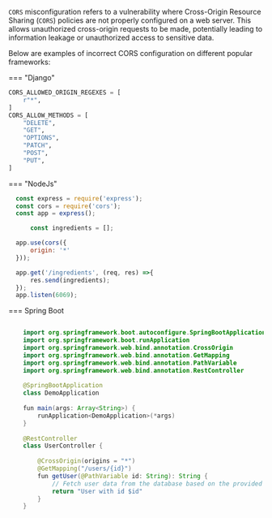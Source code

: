 `CORS` misconfiguration refers to a vulnerability where Cross-Origin Resource Sharing (`CORS`) policies are not properly configured on a web server. This allows unauthorized cross-origin requests to be made, potentially leading to information leakage or unauthorized access to sensitive data.

Below are examples of incorrect CORS configuration on different popular frameworks:

=== "Django"
   ```Python
   CORS_ALLOWED_ORIGIN_REGEXES = [
       r"*",
   ]
   CORS_ALLOW_METHODS = [
       "DELETE",
       "GET",
       "OPTIONS",
       "PATCH",
       "POST",
       "PUT",
   ]
   ```

=== "NodeJs"
  ```javascript
    const express = require('express');
    const cors = require('cors');
    const app = express();

        const ingredients = [];

    app.use(cors({
        origin: '*'
    }));

    app.get('/ingredients', (req, res) =>{
        res.send(ingredients);
    });
    app.listen(6069);
  ```

=== Spring Boot
   ```java
   
       import org.springframework.boot.autoconfigure.SpringBootApplication
       import org.springframework.boot.runApplication
       import org.springframework.web.bind.annotation.CrossOrigin
       import org.springframework.web.bind.annotation.GetMapping
       import org.springframework.web.bind.annotation.PathVariable
       import org.springframework.web.bind.annotation.RestController
       
       @SpringBootApplication
       class DemoApplication
       
       fun main(args: Array<String>) {
           runApplication<DemoApplication>(*args)
       }
       
       @RestController
       class UserController {
       
           @CrossOrigin(origins = "*")
           @GetMapping("/users/{id}")
           fun getUser(@PathVariable id: String): String {
               // Fetch user data from the database based on the provided id
               return "User with id $id"
           }
       }
   ```
